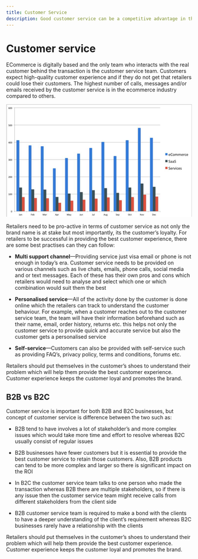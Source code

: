 ```yaml
---
title: Customer Service
description: Good customer service can be a competitive advantage in the ecommerce space.
---
```


# Customer service

ECommerce is digitally based and the only team who interacts with the real customer behind the transaction is the customer service team. Customers expect high-quality customer experience and if they do not get that retailers could lose their customers. The highest number of calls, messages and/or emails received by the customer service is in the ecommerce industry compared to others.

![Customer service bar chart](../../assets/playbooks/customer-service-chart.png)

Retailers need to be pro-active in terms of customer service as not only the brand name is at stake but most importantly, its the customer’s loyalty. For retailers to be successful in providing the best customer experience, there are some best practises can they can follow:

- **Multi support channel**—Providing service just visa email or phone is not enough in today’s era. Customer service needs to be provided on various channels such as live chats, emails, phone calls, social media and or text messages. Each of these has their own pros and cons which retailers would need to analyse and select which one or which combination would suit them the best

- **Personalised service**—All of the activity done by the customer is done online which the retailers can track to understand the customer behaviour. For example, when a customer reaches out to the customer service team, the team will have their information beforehand such as their name, email, order history, returns etc. this helps not only the customer service to provide quick and accurate service but also the customer gets a personalised service

- **Self-service**—Customers can also be provided with self-service such as providing FAQ’s, privacy policy, terms and conditions, forums etc.

Retailers should put themselves in the customer’s shoes to understand their problem which will help them provide the best customer experience. Customer experience keeps the customer loyal and promotes the brand.

## B2B vs B2C

Customer service is important for both B2B and B2C businesses, but concept of customer service is difference between the two such as:

- B2B tend to have involves a lot of stakeholder’s and more complex issues which would take more
time and effort to resolve whereas B2C usually consist of regular issues

- B2B businesses have fewer customers but it is essential to provide the best customer service to retain those customers. Also, B2B products can tend to be more complex and larger so there is significant impact on the ROI

- In B2C the customer service team talks to one person who made the transaction whereas B2B there are multiple stakeholders, so if there is any issue then the customer service team might receive calls from different stakeholders from the client side

- B2B customer service team is required to make a bond with the clients to have a deeper understanding of the client’s requirement whereas B2C businesses rarely have a relationship with the clients

Retailers should put themselves in the customer’s shoes to understand their problem which will help them provide the best customer experience. Customer experience keeps the customer loyal and promotes the brand.

